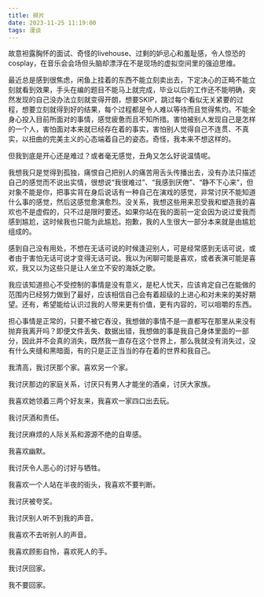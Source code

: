 ```yaml
---
title: 碎片
date: 2023-11-25 11:19:00
tags: 漫谈
---
```


故意袒露胸怀的面试、奇怪的livehouse、过剩的妒忌心和羞耻感，令人惊恐的cosplay，在音乐会会场但头脑却漂浮在不是现场的虚拟空间里的强迫思维。

<!-- more -->

最近总是感到很焦虑，闲鱼上挂着的东西不能立刻卖出去，下定决心的正畸不能立刻就看到效果，手头在编的题目不能马上就完成，毕业以后的工作还不能明确，突然发现的自己没办法立刻就变得开朗，想要SKIP，跳过每个看似无关紧要的过程，想要立刻就得到好的结果，每个过程都是令人难以等待而且觉得焦灼。不能全身心投入目前所面对的事情，感觉疲惫而且不知所措。害怕被别人发现自己是怎样的一个人，害怕面对本来就已经存在着的事实，害怕别人觉得自己不连贯、不真实，以扭曲的完美主义的心态端着自己的姿态。奇怪，我本来不想这样的。

但我到底是开心还是难过？或者毫无感觉，丑角又怎么好说温情呢。

我想我只是觉得到孤独，痛恨自己把别人的痛苦用舌头传播出去，没有办法只描述自己的感觉而不说出实情，很想说“我很难过”、“我感到厌倦”、“静不下心来”，但对象不能是你，把事实背在身后说话有一种自己在演戏的感觉，非常讨厌不能知道什么事的感觉，然后这感觉愈演愈烈。没关系，我想这些用来忍受我和塑造我的喜欢也不是虚假的，只不过是限时要还。如果你站在我的面前一定会因为说过爱我而感到尴尬，这时候我也只能为此尴尬。抱歉，我的人生很大一部分本来就是由尴尬组成的。

感到自己没有用处，不想在无话可说的时候逢迎别人，可是经常感到无话可说，或者由于害怕无话可说才变得无话可说。我以为闲聊可能是喜欢，或者表演可能是喜欢，我又以为这些只是让人坐立不安的海妖之歌。

我应该知道担心不受控制的事情是没有意义，是杞人忧天，应该肯定自己在能做的范围内已经努力做到了最好，应该相信自己会有着超级的上进心和对未来的美好期望。还有，希望能给认识过我的人带来更有价值，更有内容的，可以咀嚼的东西。

担心事情是正常的，只要不被它吞没，我想做的事情不是一直都写在那里从来没有抛弃我离开吗？即便文件丢失、数据出错，我想做的事是我自己身体里面的一部分，因此并不会真的消失，既然我一直存在这个世界上，那么我就没有消失过，没有什么夹缝和黑暗面，有的只是正正当当的存在着的世界和我自己。

































我清高，我讨厌那个家。喜欢另一个家。

我讨厌那边的家庭关系，讨厌只有男人才能坐的酒桌，讨厌大家族。

我喜欢她领着三两个好友来，我喜欢一家四口出去玩。

我讨厌酒和责任。

我讨厌麻烦的人际关系和源源不绝的自卑感。

我喜欢幽默。

我讨厌令人恶心的讨好与牺牲。

我喜欢一个人站在半夜的街头，我喜欢不要判断。

我讨厌被夸奖。

我讨厌别人听不到我的声音。

我喜欢不去听别人的声音。

我喜欢顾影自怜，喜欢死人的手。

我讨厌回家。

我不要回家。
